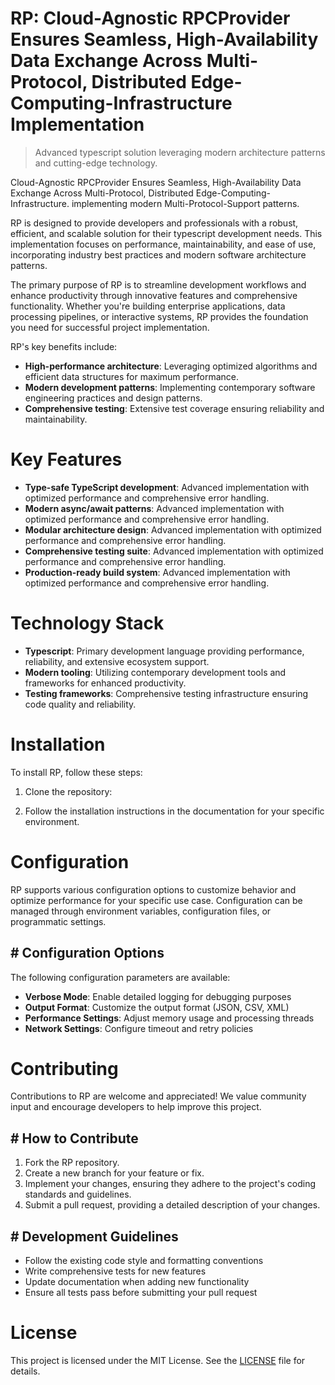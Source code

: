 <!-- fallback_RP_20251002185458_89572 -->

# RP: Cloud-Agnostic RPCProvider Ensures Seamless, High-Availability Data Exchange Across Multi-Protocol, Distributed Edge-Computing-Infrastructure Implementation
> Advanced typescript solution leveraging modern architecture patterns and cutting-edge technology.

Cloud-Agnostic RPCProvider Ensures Seamless, High-Availability Data Exchange Across Multi-Protocol, Distributed Edge-Computing-Infrastructure. implementing modern Multi-Protocol-Support patterns.

RP is designed to provide developers and professionals with a robust, efficient, and scalable solution for their typescript development needs. This implementation focuses on performance, maintainability, and ease of use, incorporating industry best practices and modern software architecture patterns.

The primary purpose of RP is to streamline development workflows and enhance productivity through innovative features and comprehensive functionality. Whether you're building enterprise applications, data processing pipelines, or interactive systems, RP provides the foundation you need for successful project implementation.

RP's key benefits include:

* **High-performance architecture**: Leveraging optimized algorithms and efficient data structures for maximum performance.
* **Modern development patterns**: Implementing contemporary software engineering practices and design patterns.
* **Comprehensive testing**: Extensive test coverage ensuring reliability and maintainability.

# Key Features

* **Type-safe TypeScript development**: Advanced implementation with optimized performance and comprehensive error handling.
* **Modern async/await patterns**: Advanced implementation with optimized performance and comprehensive error handling.
* **Modular architecture design**: Advanced implementation with optimized performance and comprehensive error handling.
* **Comprehensive testing suite**: Advanced implementation with optimized performance and comprehensive error handling.
* **Production-ready build system**: Advanced implementation with optimized performance and comprehensive error handling.

# Technology Stack

* **Typescript**: Primary development language providing performance, reliability, and extensive ecosystem support.
* **Modern tooling**: Utilizing contemporary development tools and frameworks for enhanced productivity.
* **Testing frameworks**: Comprehensive testing infrastructure ensuring code quality and reliability.

# Installation

To install RP, follow these steps:

1. Clone the repository:


2. Follow the installation instructions in the documentation for your specific environment.

# Configuration

RP supports various configuration options to customize behavior and optimize performance for your specific use case. Configuration can be managed through environment variables, configuration files, or programmatic settings.

## # Configuration Options

The following configuration parameters are available:

* **Verbose Mode**: Enable detailed logging for debugging purposes
* **Output Format**: Customize the output format (JSON, CSV, XML)
* **Performance Settings**: Adjust memory usage and processing threads
* **Network Settings**: Configure timeout and retry policies

# Contributing

Contributions to RP are welcome and appreciated! We value community input and encourage developers to help improve this project.

## # How to Contribute

1. Fork the RP repository.
2. Create a new branch for your feature or fix.
3. Implement your changes, ensuring they adhere to the project's coding standards and guidelines.
4. Submit a pull request, providing a detailed description of your changes.

## # Development Guidelines

* Follow the existing code style and formatting conventions
* Write comprehensive tests for new features
* Update documentation when adding new functionality
* Ensure all tests pass before submitting your pull request

# License

This project is licensed under the MIT License. See the [LICENSE](https://github.com/mpermar082/RP/blob/main/LICENSE) file for details.
